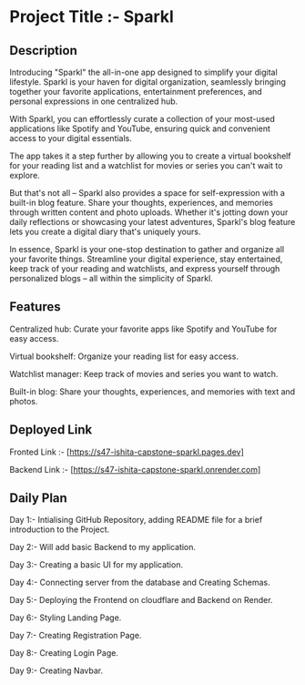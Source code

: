 # Project Title :- Sparkl

## Description

Introducing "Sparkl" the all-in-one app designed to simplify your digital lifestyle. Sparkl is your haven for digital organization, seamlessly bringing together your favorite applications, entertainment preferences, and personal expressions in one centralized hub.

With Sparkl, you can effortlessly curate a collection of your most-used applications like Spotify and YouTube, ensuring quick and convenient access to your digital essentials.  

The app takes it a step further by allowing you to create a virtual bookshelf for your reading list and a watchlist for movies or series you can't wait to explore.

But that's not all – Sparkl also provides a space for self-expression with a built-in blog feature. Share your thoughts, experiences, and memories through written content and photo uploads. Whether it's jotting down your daily reflections or showcasing your latest adventures, Sparkl's blog feature lets you create a digital diary that's uniquely yours.

In essence, Sparkl is your one-stop destination to gather and organize all your favorite things. Streamline your digital experience, stay entertained, keep track of your reading and watchlists, and express yourself through personalized blogs – all within the simplicity of Sparkl.  

## Features

Centralized hub: Curate your favorite apps like Spotify and YouTube for easy access.

Virtual bookshelf: Organize your reading list for easy access.

Watchlist manager: Keep track of movies and series you want to watch.

Built-in blog: Share your thoughts, experiences, and memories with text and photos.

## Deployed Link  

Fronted Link :- [https://s47-ishita-capstone-sparkl.pages.dev]

Backend Link :- [https://s47-ishita-capstone-sparkl.onrender.com]

## Daily Plan

Day 1:- Intialising GitHub Repository, adding README file for a brief introduction to the Project.

Day 2:- Will add basic Backend to my application.

Day 3:- Creating a basic UI for my application.

Day 4:- Connecting server from the database and Creating Schemas.

Day 5:- Deploying the Frontend on cloudflare and Backend on Render.

Day 6:- Styling Landing Page.  

Day 7:- Creating Registration Page.

Day 8:- Creating Login Page.

Day 9:- Creating Navbar.  
